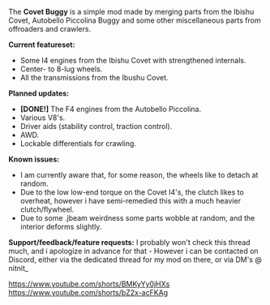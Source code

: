 The **Covet Buggy** is a simple mod made by merging parts from the Ibishu Covet, Autobello Piccolina Buggy and some other miscellaneous parts from offroaders and crawlers.

**Current featureset:**
- Some I4 engines from the Ibishu Covet with strengthened internals.
- Center- to 8-lug wheels.
- All the transmissions from the Ibushu Covet.

**Planned updates:**
- **[DONE!]** The F4 engines from the Autobello Piccolina.
- Various V8's.
- Driver aids (stability control, traction control).
- AWD.
- Lockable differentials for crawling.

**Known issues:**
- I am currently aware that, for some reason, the wheels like to detach at random.
- Due to the low low-end torque on the Covet I4's, the clutch likes to overheat, however i have semi-remedied this with a much heavier clutch\/flywheel.
- Due to some .jbeam weirdness some parts wobble at random, and the interior deforms slightly.

**Support\/feedback\/feature requests:**
I probably won't check this thread much, and i apologize in advance for that - However i can be contacted on Discord, either via the dedicated thread for my mod on there, or via DM's @ nitnit_

https://www.youtube.com/shorts/BMKyYy0jHXs
https://www.youtube.com/shorts/bZ2x-acFKAg

